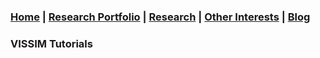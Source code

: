 ### [Home](README.md) | [Research Portfolio](/research.md) | [Research](research_projects.md) | [Other Interests](other_interests.md) | [Blog](blog.md)

### VISSIM Tutorials
